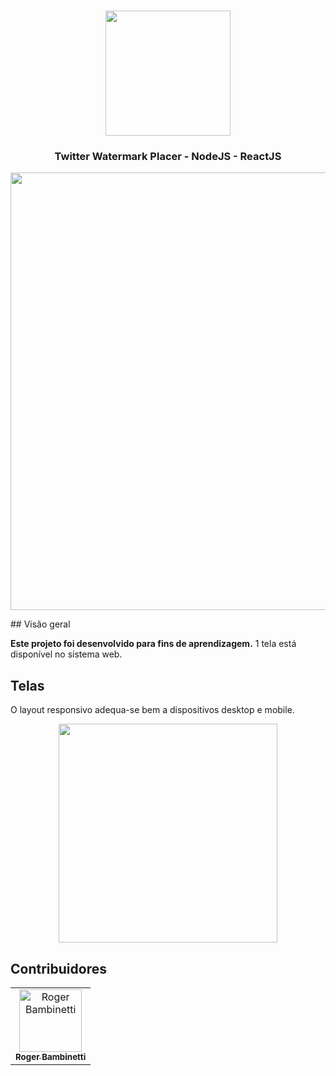 
<h1 align="center">
<img
		width="200"
		src="">
</h1>

<h3 align="center">
	Twitter Watermark Placer - NodeJS - ReactJS
</h3>

<p align="center">
<img
		width="700"
		src="">	
</p>
## Visão geral

**Este projeto foi desenvolvido para fins de aprendizagem.** 1 tela está disponível no sistema web.


## Telas

O layout responsivo adequa-se bem a dispositivos desktop e mobile.

<p align="center">
<img
		width="350"
		src="">
</p>

## Contribuidores

<table>
  <tr>
<td align="center"><a href="https://github.com/RogerBambinetti"><img src="https://avatars0.githubusercontent.com/u/50684839?s=460&v=4" width="100px;" alt="Roger Bambinetti"/><br /><sub><b>Roger Bambinetti</b></sub></a></td>
  </tr>
</table>
